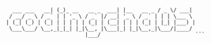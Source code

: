 ```               _ _                  _            ___  ____  
  ___ ___   __| (_)_ __   __ _  ___| |__   __ _ / _ \/ ___| 
 / __/ _ \ / _` | | '_ \ / _` |/ __| '_ \ / _` | | | \___ \ 
| (_| (_) | (_| | | | | | (_| | (__| | | | (_| | |_| |___) |
 \___\___/ \__,_|_|_| |_|\__, |\___|_| |_|\__,_|\___/|____/ 
                         |___/                              ```
